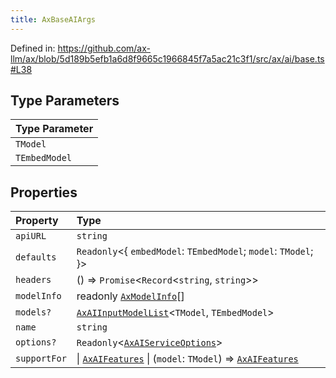 ```yaml
---
title: AxBaseAIArgs
---
```


Defined in: https://github.com/ax-llm/ax/blob/5d189b5efb1a6d8f9665c1966845f7a5ac21c3f1/src/ax/ai/base.ts#L38

## Type Parameters

| Type Parameter |
| :------ |
| `TModel` |
| `TEmbedModel` |

## Properties

| Property | Type |
| :------ | :------ |
| <a id="apiURL"></a> `apiURL` | `string` |
| <a id="defaults"></a> `defaults` | `Readonly`\<\{ `embedModel`: `TEmbedModel`; `model`: `TModel`; \}\> |
| <a id="headers"></a> `headers` | () => `Promise`\<`Record`\<`string`, `string`\>\> |
| <a id="modelInfo"></a> `modelInfo` | readonly [`AxModelInfo`](/api/#03-apidocs/typealiasaxmodelinfo)[] |
| <a id="models"></a> `models?` | [`AxAIInputModelList`](/api/#03-apidocs/typealiasaxaiinputmodellist)\<`TModel`, `TEmbedModel`\> |
| <a id="name"></a> `name` | `string` |
| <a id="options"></a> `options?` | `Readonly`\<[`AxAIServiceOptions`](/api/#03-apidocs/typealiasaxaiserviceoptions)\> |
| <a id="supportFor"></a> `supportFor` | \| [`AxAIFeatures`](/api/#03-apidocs/interfaceaxaifeatures) \| (`model`: `TModel`) => [`AxAIFeatures`](/api/#03-apidocs/interfaceaxaifeatures) |
